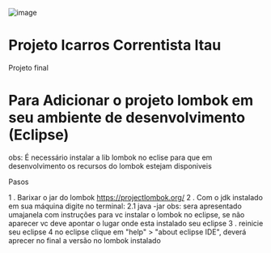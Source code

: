 ![image](https://theme.zdassets.com/theme_assets/885992/ff92333a0da67926acd4b63d9c9b9ee63472f012.png)

# Projeto Icarros Correntista Itau

Projeto final

#  Para Adicionar o projeto lombok em seu ambiente de desenvolvimento (Eclipse)
obs: É necessário instalar a lib lombok no eclise para que em desenvolvimento os recursos do lombok estejam disponiveis

Pasos

1 . Barixar o jar do lombok  https://projectlombok.org/
2 . Com o jdk instalado em sua máquina digite no terminal:
2.1 java -jar <path lombok jar>
obs: sera apresentado umajanela com instruções para vc instalar o lombok no eclipse, se não aparecer vc deve apontar o lugar onde esta instalado seu eclipse
3 . reinicie seu eclipse
4 no eclipse clique em "help" > "about eclipse IDE", deverá aprecer no final a versão no lombok instalado 
